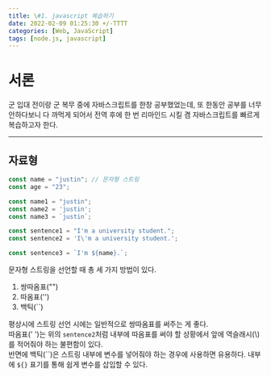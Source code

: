 ```yaml
---
title: \#1. javascript 복습하기
date: 2022-02-09 01:25:30 +/-TTTT
categories: [Web, JavaScript]
tags: [node.js, javascript]
---
```

# 서론
군 입대 전이랑 군 복무 중에 자바스크립트를 한창 공부했었는데, 또 한동안 공부를 너무 안하다보니 다 까먹게 되어서 전역 후에 한 번 리마인드 시킬 겸 자바스크립트를 빠르게 복습하고자 한다.

------

## 자료형
```js
const name = "justin"; // 문자형 스트링
const age = "23";

const name1 = "justin";
const name2 = 'justin';
const name3 = `justin`;

const sentence1 = "I'm a university student.";
const sentence2 = 'I\'m a university student.';

const sentence3 = `I'm ${name}.`;
```
문자형 스트링을 선언할 때 총 세 가지 방법이 있다.
1. 쌍따옴표("")
2. 따옴표('')
3. 백틱(``)

평상시에 스트링 선언 시에는 일반적으로 쌍따옴표를 써주는 게 좋다.  
따옴표(' ')는 위의 `sentence2`처럼 내부에 따옴표를 써야 할 상황에서 앞에 역슬래시(\\)를 적어줘야 하는 불편함이 있다.  
반면에 백틱(``)은 스트링 내부에 변수를 넣어줘야 하는 경우에 사용하면 유용하다. 내부에 `${}` 표기를 통해 쉽게 변수를 삽입할 수 있다.


